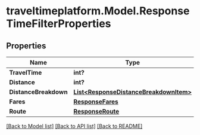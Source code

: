 
# traveltimeplatform.Model.ResponseTimeFilterProperties

## Properties

Name | Type | Description | Notes
------------ | ------------- | ------------- | -------------
**TravelTime** | **int?** |  | [optional] 
**Distance** | **int?** |  | [optional] 
**DistanceBreakdown** | [**List&lt;ResponseDistanceBreakdownItem&gt;**](ResponseDistanceBreakdownItem.md) |  | [optional] 
**Fares** | [**ResponseFares**](ResponseFares.md) |  | [optional] 
**Route** | [**ResponseRoute**](ResponseRoute.md) |  | [optional] 

[[Back to Model list]](../README.md#documentation-for-models)
[[Back to API list]](../README.md#documentation-for-api-endpoints)
[[Back to README]](../README.md)

